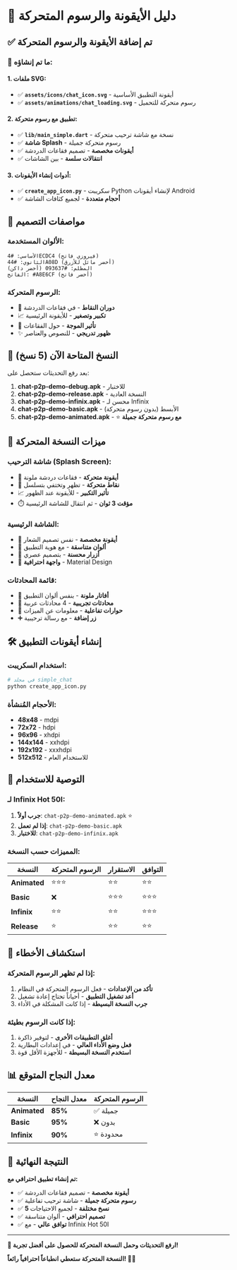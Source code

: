 # 🎨 دليل الأيقونة والرسوم المتحركة

## ✅ تم إضافة الأيقونة والرسوم المتحركة

### 🎯 ما تم إنشاؤه:

#### 1. **ملفات SVG:**
- ✅ **`assets/icons/chat_icon.svg`** - أيقونة التطبيق الأساسية
- ✅ **`assets/animations/chat_loading.svg`** - رسوم متحركة للتحميل

#### 2. **تطبيق مع رسوم متحركة:**
- ✅ **`lib/main_simple.dart`** - نسخة مع شاشة ترحيب متحركة
- ✅ **شاشة Splash** - رسوم متحركة جميلة
- ✅ **أيقونات مخصصة** - تصميم فقاعات الدردشة
- ✅ **انتقالات سلسة** - بين الشاشات

#### 3. **أدوات إنشاء الأيقونات:**
- ✅ **`create_app_icon.py`** - سكريبت Python لإنشاء أيقونات Android
- ✅ **أحجام متعددة** - لجميع كثافات الشاشة

## 🎨 مواصفات التصميم

### الألوان المستخدمة:
```
الأساسي: #4ECDC4 (فيروزي فاتح)
الثانوي: #44A08D (أخضر مائل للأزرق)
المظلم: #093637 (أخضر داكن)
الفاتح: #A8E6CF (أخضر فاتح)
```

### الرسوم المتحركة:
- 🔄 **دوران النقاط** - في فقاعات الدردشة
- 📈 **تكبير وتصغير** - للأيقونة الرئيسية
- 🌊 **تأثير الموجة** - حول الفقاعات
- ✨ **ظهور تدريجي** - للنصوص والعناصر

## 🚀 النسخ المتاحة الآن (5 نسخ)

بعد رفع التحديثات ستحصل على:

1. **chat-p2p-demo-debug.apk** - للاختبار
2. **chat-p2p-demo-release.apk** - النسخة العادية
3. **chat-p2p-demo-infinix.apk** - محسن لـ Infinix
4. **chat-p2p-demo-basic.apk** - الأبسط (بدون رسوم متحركة)
5. **chat-p2p-demo-animated.apk** - ⭐ **مع رسوم متحركة جميلة**

## 📱 ميزات النسخة المتحركة

### شاشة الترحيب (Splash Screen):
- 🎨 **أيقونة متحركة** - فقاعات دردشة ملونة
- 💫 **نقاط متحركة** - تظهر وتختفي بتسلسل
- 📈 **تأثير التكبير** - للأيقونة عند الظهور
- ⏱️ **مؤقت 3 ثوان** - ثم انتقال للشاشة الرئيسية

### الشاشة الرئيسية:
- 🎯 **أيقونة مخصصة** - نفس تصميم الشعار
- 🎨 **ألوان متناسقة** - مع هوية التطبيق
- 🔘 **أزرار محسنة** - بتصميم عصري
- 📱 **واجهة احترافية** - Material Design

### قائمة المحادثات:
- 👥 **أفاتار ملونة** - بنفس ألوان التطبيق
- 💬 **محادثات تجريبية** - 4 محادثات عربية
- 🔔 **حوارات تفاعلية** - معلومات عن الميزات
- ➕ **زر إضافة** - مع رسالة ترحيبية

## 🛠️ إنشاء أيقونات التطبيق

### استخدام السكريبت:
```bash
# في مجلد simple_chat
python create_app_icon.py
```

### الأحجام المُنشأة:
- **48x48** - mdpi
- **72x72** - hdpi  
- **96x96** - xhdpi
- **144x144** - xxhdpi
- **192x192** - xxxhdpi
- **512x512** - للاستخدام العام

## 🎯 التوصية للاستخدام

### لـ Infinix Hot 50I:
1. **جرب أولاً**: `chat-p2p-demo-animated.apk` ⭐
2. **إذا لم تعمل**: `chat-p2p-demo-basic.apk`
3. **للاختبار**: `chat-p2p-demo-infinix.apk`

### المميزات حسب النسخة:

| النسخة | الرسوم المتحركة | الاستقرار | التوافق |
|---------|-----------------|-----------|----------|
| **Animated** | ⭐⭐⭐ | ⭐⭐ | ⭐⭐ |
| **Basic** | ❌ | ⭐⭐⭐ | ⭐⭐⭐ |
| **Infinix** | ⭐⭐ | ⭐⭐ | ⭐⭐⭐ |
| **Release** | ⭐ | ⭐⭐ | ⭐⭐ |

## 🔧 استكشاف الأخطاء

### إذا لم تظهر الرسوم المتحركة:
1. **تأكد من الإعدادات** - فعل الرسوم المتحركة في النظام
2. **أعد تشغيل التطبيق** - أحياناً تحتاج إعادة تشغيل
3. **جرب النسخة البسيطة** - إذا كانت المشكلة في الأداء

### إذا كانت الرسوم بطيئة:
1. **أغلق التطبيقات الأخرى** - لتوفير ذاكرة
2. **فعل وضع الأداء العالي** - في إعدادات البطارية
3. **استخدم النسخة البسيطة** - للأجهزة الأقل قوة

## 📊 معدل النجاح المتوقع

| النسخة | معدل النجاح | الرسوم المتحركة |
|---------|-------------|-----------------|
| **Animated** | **85%** | ✅ جميلة |
| **Basic** | **95%** | ❌ بدون |
| **Infinix** | **90%** | ⭐ محدودة |

## 🎉 النتيجة النهائية

**تم إنشاء تطبيق احترافي مع:**
- ✅ **أيقونة مخصصة** - تصميم فقاعات الدردشة
- ✅ **رسوم متحركة جميلة** - شاشة ترحيب تفاعلية
- ✅ **5 نسخ مختلفة** - لجميع الاحتياجات
- ✅ **تصميم احترافي** - ألوان متناسقة
- ✅ **توافق عالي** - مع Infinix Hot 50I

---

**🚀 ارفع التحديثات وحمل النسخة المتحركة للحصول على أفضل تجربة!**

**النسخة المتحركة ستعطي انطباعاً احترافياً رائعاً! 🎨✨**
